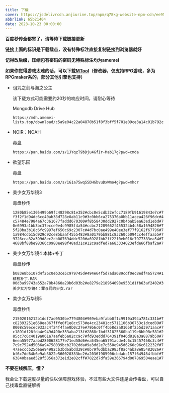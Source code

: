 ```yaml
---
title: 下载
cover: https://jsdelivrcdn.anjiurine.top/npm/q78kg-website-npm-cdn/ee95b3a2-55de-4de4-a3ce-d719bab95d00.png
abbrlink: 65b21404
date: 2023-10-23 00:00:00
---
```


**百度秒传全都寄了，请等待下载链接更新**

**链接上面的标识是下载载点，没有特殊标注直接复制链接到浏览器就好**

**记得改后缀，压缩包有密码的密码无特殊标注均为amemei**

**如果你觉得游戏太难的话，可以下载[MTool](https://afdian.net/a/AdventCirno)（修改器，仅支持RPG游戏，多为RPGmaker系的，部分其他引擎也支持）**

* 诅咒之剑与海之公主

  该下载方式可能需要约20秒的响应时间，请耐心等待

  Mongodb Drive Hub

  ```
  https://mdh.amemei-lists.top/download/c5a9e04c22a04870b51f8f3bff5f701e09ce3a14c01b792cb5fe3c4558475641
  ```
  
* NOIR：NOAH

  毒盘

  ```
  https://pan.baidu.com/s/1JYqzT9bDju4GfIr-Mab17g?pwd=cmda
  ```

* 欲望乐园

  毒盘

  ```
  https://pan.baidu.com/s/1G1a75wqSSDHGbvuDxWmo4g?pwd=mhcr
  ```

* 美少女万华镜3

  毒盘秒传

  ```
  1280b85e1305499b69fc48298c81e352#cbc0e5cdb32efcc7189fb91619843e7c#734003200#MSN3.7z.007
  f3f2f1d94dc6cc40ab38d728e0ab11c9#3c0bb6ca275376a0bb11acea426f96dc#493209884#MSN3.7z.008
  c57484e7984a67c361677faddd670300#f8b58430dd2927c0b4bab5ea63ed1ebd#734003200#MSN3.7z.006
  0e6993a1bb3bc37ecce9e4c9985f4a54#ccbc21289662f455324b4c58a1694826#734003200#MSN3.7z.005
  5f28ba3b18c6fc9997ef650c69c2307c#4d7bc0ae499e40ee3ef77f9162f67796#734003200#MSN3.7z.004
  1a984cdb15d929d92ce85baaf4555483#8a0179bb881c83260c5094cc4effaa55#734003200#MSN3.7z.003
  9726cca32a399d8ec2cb007694ddc520#a69281bb2ff22f0eb016c7977383ea54#734003200#MSN3.7z.002
  4688bf88be98366c0980ee98f48ad31c#12c9adfed7a683334023efde66fbaf2a#734003200#MSN3.7z.001

  ```
* 美少女万华镜4 本体+补丁

  毒盘秒传

  ```
  b083e8b5107d4f26c0eb3ce5c979745d#494e64f5d7ada689cdf0ec8edf465724#112649577#V2.0精校补丁.RAR
  00d3a99743a652a78b4860a29b6d03b2#e8279e218964098e9531d1fb63af2402#3698716049#美少女万华镜4：罪与罚的少女.rar
  ```

* 美少女万华镜5

  毒盘秒传

  ```
  21502016212b1ddf7ad0530be7794804#969eba9fabb0f1c9910a394a781c331b#734003200#MEI5UZ.7z.003
  c82393251e668ea867fffe0f1e8cc573#e4cc23401cc5711106b36753c1dced09#734003200#MEI5UZ.7z.007
  8008c59ecec933ac4f24f4fae0b0c27e#79b6c0ff4b58d2a01658f255d3971aac#734003200#MEI5UZ.7z.006
  c1891df28fda4e949d490e353aba213f#2868c1bdf31825360ba119e8bb98c581#291734785#MEI5UZ.7z.010
  85cc7c6c4019a061a7aafeb5a82cc9c7#fd93eddd764391f046d818a3a8879b50#734003200#MEI5UZ.7z.005
  6eea55977aabd2800628177e71ed58d6#ea545ea65791acde4c6c15457468c3c4#734003200#MEI5UZ.7z.002
  7c9c7524d5036a94758039bcb2702dda#9a3dd2e7c550e945d6260c96c612232f#734003200#MEI5UZ.7z.001
  47aecccb25deae94982cb3bd6abdd29c#0b79f6dbba2983f8ac4aba8e85482026#734003200#MEI5UZ.7z.009
  bf6c7dd64b6e9ab3022e560020333bc2#a20361985906cbdabc157f649464fbbf#734003200#MEI5UZ.7z.004
  63840baaed528f5856a372e1d2e02cff#7022d7dfa59e366794d007869504eae1#734003200#MEI5UZ.7z.008

  ```

**不要在线解压，懂？**

我会让下载速度尽量的快以保障游戏体验，不过有些大文件还是会传毒盘，可以自己找毒盘直链解析
